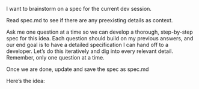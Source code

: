 I want to brainstorm on a spec for the current dev session.

Read spec.md to see if there are any preexisting details as context.

Ask me one question at a time so we can develop a thorough, step-by-step spec for this idea. Each question should build on my previous answers, and our end goal is to have a detailed specification I can hand off to a developer. Let’s do this iteratively and dig into every relevant detail. Remember, only one question at a time.

Once we are done, update and save the spec as spec.md

Here’s the idea:
